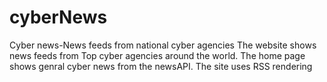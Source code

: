 # cyberNews
Cyber news-News feeds from national cyber agencies 
The website shows news feeds from Top cyber agencies around the world.
The home page shows genral cyber news from the newsAPI.
The site uses RSS rendering
